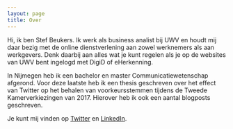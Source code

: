 ```yaml
---
layout: page
title: Over
---
```


Hi, ik ben Stef Beukers. Ik werk als business analist bij UWV en houdt mij daar bezig met de online dienstverlening aan zowel werknemers als aan werkgevers. Denk daarbij aan alles wat je kunt regelen als je op de websites van UWV bent ingelogd met DigiD of eHerkenning.

In Nijmegen heb ik een bachelor en master Communicatiewetenschap afgerond. Voor deze laatste heb ik een thesis geschreven over het effect van Twitter op het behalen van voorkeursstemmen tijdens de Tweede Kamerverkiezingen van 2017. Hierover heb ik ook een aantal blogposts geschreven.

Je kunt mij vinden op <a href="http://twitter.com/stefbeukers" target=_blank>Twitter</a> en <a href="http://linkedin.com/in/stefbeukers" target=_blank>LinkedIn</a>.
